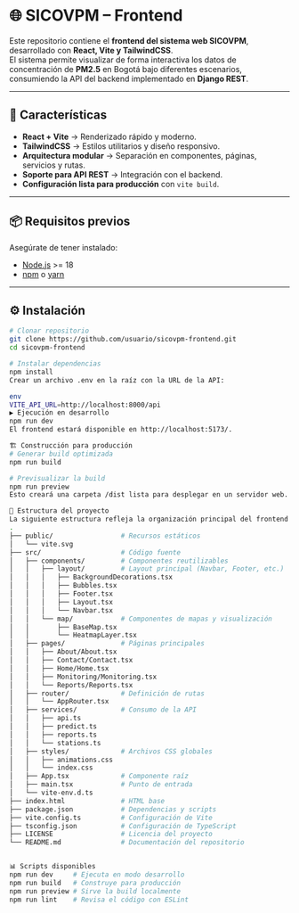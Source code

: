 # 🌐 SICOVPM – Frontend

Este repositorio contiene el **frontend del sistema web SICOVPM**, desarrollado con **React, Vite y TailwindCSS**.  
El sistema permite visualizar de forma interactiva los datos de concentración de **PM2.5** en Bogotá bajo diferentes escenarios, consumiendo la API del backend implementado en **Django REST**.

---

## 🚀 Características

- **React + Vite** → Renderizado rápido y moderno.  
- **TailwindCSS** → Estilos utilitarios y diseño responsivo.  
- **Arquitectura modular** → Separación en componentes, páginas, servicios y rutas.  
- **Soporte para API REST** → Integración con el backend.  
- **Configuración lista para producción** con `vite build`.  

---

## 📦 Requisitos previos

Asegúrate de tener instalado:

- [Node.js](https://nodejs.org/) >= 18  
- [npm](https://www.npmjs.com/) o [yarn](https://yarnpkg.com/)

---

## ⚙️ Instalación

```bash
# Clonar repositorio
git clone https://github.com/usuario/sicovpm-frontend.git
cd sicovpm-frontend

# Instalar dependencias
npm install
Crear un archivo .env en la raíz con la URL de la API:

env
VITE_API_URL=http://localhost:8000/api
▶️ Ejecución en desarrollo
npm run dev
El frontend estará disponible en http://localhost:5173/.

🏗️ Construcción para producción
# Generar build optimizada
npm run build

# Previsualizar la build
npm run preview
Esto creará una carpeta /dist lista para desplegar en un servidor web.

📁 Estructura del proyecto
La siguiente estructura refleja la organización principal del frontend
.
├── public/                 # Recursos estáticos
│   └── vite.svg
├── src/                    # Código fuente
│   ├── components/         # Componentes reutilizables
│   │   ├── layout/         # Layout principal (Navbar, Footer, etc.)
│   │   │   ├── BackgroundDecorations.tsx
│   │   │   ├── Bubbles.tsx
│   │   │   ├── Footer.tsx
│   │   │   ├── Layout.tsx
│   │   │   └── Navbar.tsx
│   │   └── map/            # Componentes de mapas y visualización
│   │       ├── BaseMap.tsx
│   │       └── HeatmapLayer.tsx
│   ├── pages/              # Páginas principales
│   │   ├── About/About.tsx
│   │   ├── Contact/Contact.tsx
│   │   ├── Home/Home.tsx
│   │   ├── Monitoring/Monitoring.tsx
│   │   └── Reports/Reports.tsx
│   ├── router/             # Definición de rutas
│   │   └── AppRouter.tsx
│   ├── services/           # Consumo de la API
│   │   ├── api.ts
│   │   ├── predict.ts
│   │   ├── reports.ts
│   │   └── stations.ts
│   ├── styles/             # Archivos CSS globales
│   │   ├── animations.css
│   │   └── index.css
│   ├── App.tsx             # Componente raíz
│   ├── main.tsx            # Punto de entrada
│   └── vite-env.d.ts
├── index.html              # HTML base
├── package.json            # Dependencias y scripts
├── vite.config.ts          # Configuración de Vite
├── tsconfig.json           # Configuración de TypeScript
├── LICENSE                 # Licencia del proyecto
└── README.md               # Documentación del repositorio


📊 Scripts disponibles
npm run dev     # Ejecuta en modo desarrollo
npm run build   # Construye para producción
npm run preview # Sirve la build localmente
npm run lint    # Revisa el código con ESLint
